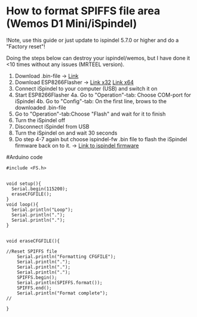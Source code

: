 # How to format SPIFFS file area (Wemos D1 Mini/iSpindel)

!Note, use this guide or just update to ispindel 5.7.0 or higher and do a "Factory reset"!

Doing the steps below can destroy your ispindel/wemos, but I have done it <10 times without any issues (MRTEEL version).

1. Download .bin-file -> <a href='https://github.com/tedelm/MRTEEL/blob/master/BIN/FormatSPIFFS/FormatSPIFFS_v1_WemosD1Mini.bin'>Link</a>
2. Download ESP8266Flasher -> 
<a href='https://github.com/nodemcu/nodemcu-flasher/blob/master/Win32/Release/ESP8266Flasher.exe'>Link x32</a>
<a href='https://github.com/nodemcu/nodemcu-flasher/blob/master/Win64/Release/ESP8266Flasher.exe'>Link x64</a>
3. Connect iSpindel to your computer (USB) and switch it on
4. Start ESP8266Flasher
4a. Go to "Operation"-tab: Choose COM-port for iSpindel
4b. Go to "Config"-tab: On the first line, brows to the downloaded .bin-file
5. Go to "Operation"-tab:Choose "Flash" and wait for it to finish
6. Turn the iSpindel off
7. Disconnect iSpindel from USB
8. Turn the iSpindel on and wait 30 seconds
9. Do step 4-7 again but choose ispindel-fw .bin file to flash the iSpindel firmware back on to it. ->
<a href='https://github.com/universam1/iSpindel/releases'>Link to ispindel firmware</a>


#Arduino code
```
#include <FS.h>


void setup(){
  Serial.begin(115200);
  eraseCFGFILE();
}
void loop(){
  Serial.println("Loop"); 
  Serial.println(".");
  Serial.println(".");
}


void eraseCFGFILE(){

//Reset SPIFFS file
    Serial.println("Formatting CFGFILE");
	Serial.println(".");
	Serial.println(".");
	Serial.println(".");
    SPIFFS.begin();
    Serial.println(SPIFFS.format());
    SPIFFS.end();
    Serial.println("Format complete"); 
//
  
}

```
